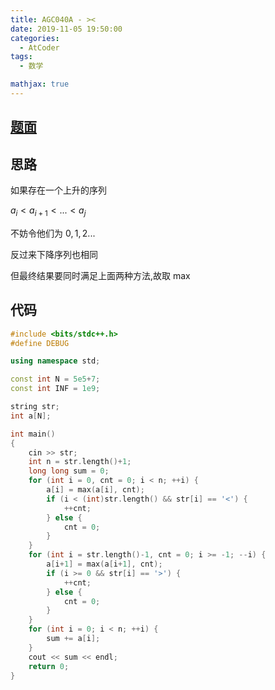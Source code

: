 ```yaml
---
title: AGC040A - ><
date: 2019-11-05 19:50:00
categories:
  - AtCoder
tags:
  - 数学

mathjax: true
---
```

## [题面](https://atcoder.jp/contests/agc040/tasks/agc040_a)

## 思路

如果存在一个上升的序列

$a_i < a_{i+1} < ... < a_j$

不妨令他们为 $0, 1, 2 ...$

反过来下降序列也相同

但最终结果要同时满足上面两种方法,故取 $\max$

## 代码
```cpp
#include <bits/stdc++.h>
#define DEBUG

using namespace std;

const int N = 5e5+7;
const int INF = 1e9;

string str;
int a[N];

int main()
{
    cin >> str;
    int n = str.length()+1;
    long long sum = 0;
    for (int i = 0, cnt = 0; i < n; ++i) {
        a[i] = max(a[i], cnt);
        if (i < (int)str.length() && str[i] == '<') {
            ++cnt;
        } else {
            cnt = 0;
        }
    }
    for (int i = str.length()-1, cnt = 0; i >= -1; --i) {
        a[i+1] = max(a[i+1], cnt);
        if (i >= 0 && str[i] == '>') {
            ++cnt;
        } else {
            cnt = 0;
        }
    }
    for (int i = 0; i < n; ++i) {
        sum += a[i];
    }
    cout << sum << endl;
    return 0;
}
```